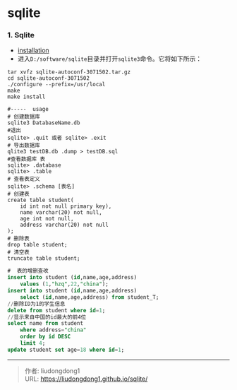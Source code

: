 # sqlite


### 1. Sqlite

- [installation]( http://www.sqlite.org/download.html )
- 进入`D:/software/sqlite`目录并打开`sqlite3`命令。它将如下所示：

```shell
tar xvfz sqlite-autoconf-3071502.tar.gz
cd sqlite-autoconf-3071502
./configure --prefix=/usr/local
make
make install
```

```shell
#-----  usage
# 创建数据库
sqlite3 DatabaseName.db
#退出
sqlite> .quit 或者 sqlite> .exit
# 导出数据库
qlite3 testDB.db .dump > testDB.sql
#查看数据库 表
sqlite> .database
sqlite> .table
# 查看表定义
sqlite> .schema [表名]
# 创建表
create table student(
    id int not null primary key),
    name varchar(20) not null,
    age int not null,
    address varchar(20) not null
);
# 删除表
drop table student;
# 清空表
truncate table student;
```

```sql
#  表的增删查改
insert into student (id,name,age,address)
    values (1,"hzq",22,"china");
insert into student (id,name,age,address)
    select (id,name,age,address) from student_T;
//删除ID为1的学生信息
delete from student where id=1;
//显示来自中国的id最大的前4位
select name from student
    where address="china"
    order by id DESC
    limit 4;
update student set age=18 where id=1;
```



---

> 作者: liudongdong1  
> URL: https://liudongdong1.github.io/sqlite/  

